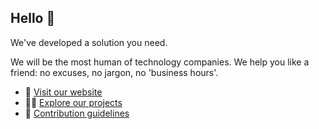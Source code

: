 ## Hello 👋
We've developed a solution you need.

We will be the most human of technology companies. We help you like a friend: no excuses, no jargon, no 'business hours'.

* 🙋‍ [Visit our website](https://orbesoft.com.br/)
* 👩‍💻 [Explore our projects](https://github.com/orgs/orbe-soft/projects/1)
* 🌈 [Contribution guidelines](/profile/CONTRIBUTING.md)
